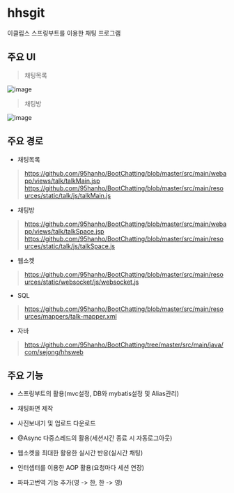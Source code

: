 # hhsgit
이클립스 스프링부트를 이용한 채팅 프로그램

## 주요 UI

> 채팅목록

![image](https://user-images.githubusercontent.com/64001275/135051025-9b0ed968-049a-4105-aff6-3bd88c5913bd.png)

> 채팅방

![image](https://user-images.githubusercontent.com/64001275/135051403-8d34bd9f-4ee8-46dd-ad8e-90a7d1446333.png)

## 주요 경로

- 채팅목록

> https://github.com/95hanho/BootChatting/blob/master/src/main/webapp/views/talk/talkMain.jsp
> https://github.com/95hanho/BootChatting/blob/master/src/main/resources/static/talk/js/talkMain.js

- 채팅방

> https://github.com/95hanho/BootChatting/blob/master/src/main/webapp/views/talk/talkSpace.jsp
> https://github.com/95hanho/BootChatting/blob/master/src/main/resources/static/talk/js/talkSpace.js

- 웹소켓

> https://github.com/95hanho/BootChatting/blob/master/src/main/resources/static/websocket/js/websocket.js

- SQL

> https://github.com/95hanho/BootChatting/blob/master/src/main/resources/mappers/talk-mapper.xml

- 자바

> https://github.com/95hanho/BootChatting/tree/master/src/main/java/com/sejong/hhsweb

## 주요 기능

- 스프링부트의 활용(mvc설정, DB와 mybatis설정 및 Alias관리)

- 채팅화면 제작

- 사진보내기 및 업로드 다운로드

- @Async 다중스레드의 활용(세션시간 종료 시 자동로그아웃)

- 웹소켓을 최대한 활용한 실시간 반응(실시간 채팅)

- 인터셉터를 이용한 AOP 활용(요청마다 세션 연장)

- 파파고번역 기능 추가(영 -> 한, 한 -> 영)
